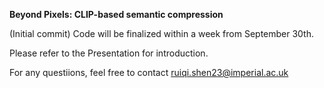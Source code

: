 **Beyond Pixels: CLIP-based semantic compression**

(Initial commit) Code will be finalized within a week from September 30th.

Please refer to the Presentation for introduction.

For any questiions, feel free to contact ruiqi.shen23@imperial.ac.uk



